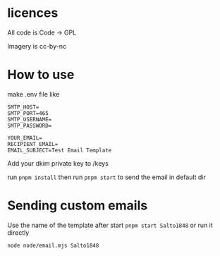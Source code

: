 # licences

All code is Code -> GPL

Imagery is cc-by-nc

# How to use

make .env file like

```
SMTP_HOST=
SMTP_PORT=465
SMTP_USERNAME=
SMTP_PASSWORD=

YOUR_EMAIL=
RECIPIENT_EMAIL=
EMAIL_SUBJECT=Test Email Template
```

Add your dkim private key to /keys

run `pnpm install`
then
run `pnpm start` to send the email in default dir

# Sending custom emails
Use the name of the template after start `pnpm start Salto1848` or run it directly

`node node/email.mjs Salto1848`
